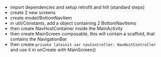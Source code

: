- import dependencies and setup retrofit and hilt (standard steps)
- create 2 new screens
- create model/BottomNavItem
- in util/Constants, add a object containing 2 BottomNavItems
- then create NavHostContainer inside the MainActivity
- then create MainScreen composable, this will contain a scaffold, that contains the NavigationBar
- then create `private lateinit var navController: NavHostController` and use it in onCreate with
  MainScreen()